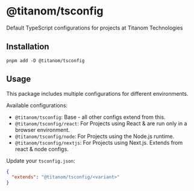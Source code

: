 # @titanom/tsconfig

Default TypeScript configurations for projects at Titanom Technologies

## Installation

```shell
pnpm add -D @titanom/tsconfig
```

## Usage

This package includes multiple configurations for different environments.

Available configurations:

- `@titanom/tsconfig`: Base - all other configs extend from this.
- `@titanom/tsconfig/react`: For Projects using React & are run only in a browser environment.
- `@titanom/tsconfig/node`: For Projects using the Node.js runtime.
- `@titanom/tsconfig/nextjs`: For Projects using Next.js. Extends from react & node configs.

Update your `tsconfig.json`:

```json
{
  "extends": "@titanom/tsconfig/<variant>"
}
```
